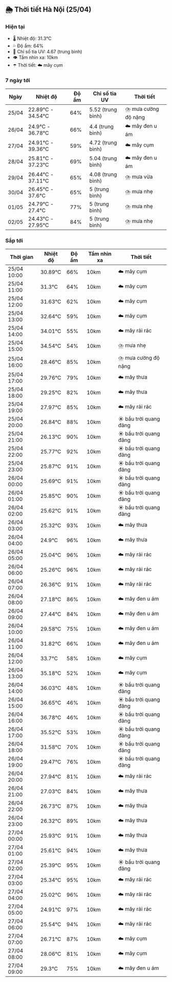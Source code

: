 ## 🌦️ Thời tiết Hà Nội (25/04)

### Hiện tại

- 🌡️ Nhiệt độ: 31.3℃
- 💦 Độ ẩm: 64%
- 🌟 Chỉ số tia UV: 4.67 (trung bình)
- 👁️ Tầm nhìn xa: 10km
- ☂️ Thời tiết: ☁️ mây cụm

### 7 ngày tới

| Ngày | Nhiệt độ | Độ ẩm | Chỉ số tia UV | Thời tiết |
| --- | --- | --- | --- | --- |
| 25/04 | 22.89℃ - 34.54℃ | 64% | 5.52 (trung bình) | ⛈️ mưa cường độ nặng |
| 26/04 | 24.9℃ - 36.78℃ | 66% | 4.4 (trung bình) | ☁️ mây đen u ám |
| 27/04 | 24.91℃ - 39.36℃ | 59% | 4.72 (trung bình) | ☁️ mây cụm |
| 28/04 | 25.81℃ - 37.23℃ | 69% | 5.04 (trung bình) | ☁️ mây đen u ám |
| 29/04 | 26.44℃ - 37.11℃ | 65% | 4.08 (trung bình) | ⛈️ mưa vừa |
| 30/04 | 26.45℃ - 37.6℃ | 65% | 5 (trung bình) | ⛈️ mưa nhẹ |
| 01/05 | 24.79℃ - 27.4℃ | 77% | 5 (trung bình) | ⛈️ mưa nhẹ |
| 02/05 | 24.43℃ - 27.95℃ | 84% | 5 (trung bình) | ⛈️ mưa nhẹ |

### Sắp tới

| Thời gian | Nhiệt độ | Độ ẩm | Tầm nhìn xa | Thời tiết |
| --- | --- | --- | --- | --- |
| 25/04 10:00 | 30.89℃ | 66% | 10km | ☁️ mây cụm |
| 25/04 11:00 | 31.3℃ | 64% | 10km | ☁️ mây cụm |
| 25/04 12:00 | 31.63℃ | 62% | 10km | ☁️ mây cụm |
| 25/04 13:00 | 32.64℃ | 59% | 10km | ☁️ mây cụm |
| 25/04 14:00 | 34.01℃ | 55% | 10km | ☁️ mây rải rác |
| 25/04 15:00 | 34.54℃ | 54% | 10km | ⛈️ mưa nhẹ |
| 25/04 16:00 | 28.46℃ | 85% | 10km | ⛈️ mưa cường độ nặng |
| 25/04 17:00 | 29.76℃ | 79% | 10km | ☁️ mây thưa |
| 25/04 18:00 | 29.25℃ | 82% | 10km | ☁️ mây thưa |
| 25/04 19:00 | 27.97℃ | 85% | 10km | ☁️ mây rải rác |
| 25/04 20:00 | 26.84℃ | 88% | 10km | ☀️ bầu trời quang đãng |
| 25/04 21:00 | 26.13℃ | 90% | 10km | ☀️ bầu trời quang đãng |
| 25/04 22:00 | 25.77℃ | 92% | 10km | ☀️ bầu trời quang đãng |
| 25/04 23:00 | 25.87℃ | 91% | 10km | ☀️ bầu trời quang đãng |
| 26/04 00:00 | 25.69℃ | 91% | 10km | ☀️ bầu trời quang đãng |
| 26/04 01:00 | 25.85℃ | 90% | 10km | ☀️ bầu trời quang đãng |
| 26/04 02:00 | 25.62℃ | 91% | 10km | ☀️ bầu trời quang đãng |
| 26/04 03:00 | 25.32℃ | 93% | 10km | ☁️ mây thưa |
| 26/04 04:00 | 24.9℃ | 96% | 10km | ☁️ mây thưa |
| 26/04 05:00 | 25.04℃ | 96% | 10km | ☁️ mây rải rác |
| 26/04 06:00 | 25.26℃ | 96% | 10km | ☁️ mây rải rác |
| 26/04 07:00 | 26.36℃ | 91% | 10km | ☁️ mây rải rác |
| 26/04 08:00 | 27.18℃ | 86% | 10km | ☁️ mây đen u ám |
| 26/04 09:00 | 27.44℃ | 84% | 10km | ☁️ mây đen u ám |
| 26/04 10:00 | 29.58℃ | 75% | 10km | ☁️ mây đen u ám |
| 26/04 11:00 | 31.82℃ | 66% | 10km | ☁️ mây đen u ám |
| 26/04 12:00 | 33.7℃ | 58% | 10km | ☁️ mây cụm |
| 26/04 13:00 | 35.18℃ | 52% | 10km | ☁️ mây cụm |
| 26/04 14:00 | 36.03℃ | 48% | 10km | ☀️ bầu trời quang đãng |
| 26/04 15:00 | 36.65℃ | 46% | 10km | ☀️ bầu trời quang đãng |
| 26/04 16:00 | 36.78℃ | 46% | 10km | ☀️ bầu trời quang đãng |
| 26/04 17:00 | 35.52℃ | 53% | 10km | ☀️ bầu trời quang đãng |
| 26/04 18:00 | 31.58℃ | 70% | 10km | ☀️ bầu trời quang đãng |
| 26/04 19:00 | 29.47℃ | 76% | 10km | ☀️ bầu trời quang đãng |
| 26/04 20:00 | 27.94℃ | 81% | 10km | ☁️ mây rải rác |
| 26/04 21:00 | 27.03℃ | 84% | 10km | ☁️ mây thưa |
| 26/04 22:00 | 26.73℃ | 87% | 10km | ☁️ mây thưa |
| 26/04 23:00 | 26.32℃ | 89% | 10km | ☁️ mây thưa |
| 27/04 00:00 | 25.93℃ | 91% | 10km | ☁️ mây thưa |
| 27/04 01:00 | 25.61℃ | 94% | 10km | ☁️ mây thưa |
| 27/04 02:00 | 25.39℃ | 95% | 10km | ☀️ bầu trời quang đãng |
| 27/04 03:00 | 25.34℃ | 95% | 10km | ☁️ mây rải rác |
| 27/04 04:00 | 25.02℃ | 96% | 10km | ☁️ mây rải rác |
| 27/04 05:00 | 24.91℃ | 97% | 10km | ☁️ mây rải rác |
| 27/04 06:00 | 25.54℃ | 94% | 10km | ☁️ mây rải rác |
| 27/04 07:00 | 26.71℃ | 87% | 10km | ☁️ mây cụm |
| 27/04 08:00 | 28.06℃ | 81% | 10km | ☁️ mây cụm |
| 27/04 09:00 | 29.3℃ | 75% | 10km | ☁️ mây đen u ám |
